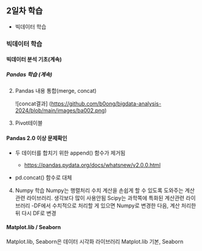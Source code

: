 ## 2일차 학습
- 빅데이터 학습

### 빅데이터 학습

#### 빅데이터 분석 기초(계속)

##### Pandas 학습 (계속)
2. Pandas 내용 통합(merge, concat)

    ![concat결과] (https://github.com/b0ong/bigdata-analysis-2024/blob/main/images/ba002.png)

3. Pivot테이블

#### Pandas 2.0 이상 문제확인
- 두 데이터를 합치기 위한 append() 함수가 제거됨
    - https://pandas.pydata.org/docs/whatsnew/v2.0.0.html

- pd.concat() 함수로 대체

4. Numpy 학습
Numpy는 행렬처리 수치 계산을 손쉽게 할 수 있도록 도와주는 계산관련 라이브러리. 생각보다 많이 사용안됨
Scipy는 과학쪽에 특화된 계산관련 라이브러리
-DF에서 수치적으로 처리할 게 있으면 Numpy로 변경한 다음, 계산 처리한 뒤 다시 DF로 변경

#### Matplot.lib / Seaborn
Matplot.lib, Seaborn은 데이터 시각화 라이브러리
Matplot.lib 기본, Seaborn